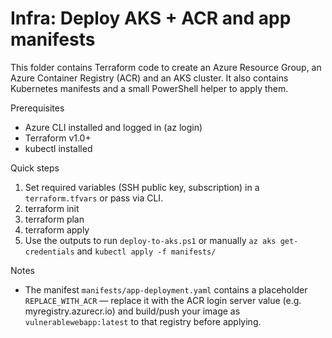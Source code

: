 # Infra: Deploy AKS + ACR and app manifests

This folder contains Terraform code to create an Azure Resource Group, an Azure Container Registry (ACR) and an AKS cluster. It also contains Kubernetes manifests and a small PowerShell helper to apply them.

Prerequisites
- Azure CLI installed and logged in (az login)
- Terraform v1.0+
- kubectl installed

Quick steps
1. Set required variables (SSH public key, subscription) in a `terraform.tfvars` or pass via CLI.
2. terraform init
3. terraform plan
4. terraform apply
5. Use the outputs to run `deploy-to-aks.ps1` or manually `az aks get-credentials` and `kubectl apply -f manifests/`

Notes
- The manifest `manifests/app-deployment.yaml` contains a placeholder `REPLACE_WITH_ACR` — replace it with the ACR login server value (e.g. myregistry.azurecr.io) and build/push your image as `vulnerablewebapp:latest` to that registry before applying.
